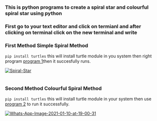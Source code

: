 ### This is python programs to create a spiral star and colourful spiral star using python 

### First go to your text editor and click on termianl and after clicking on terminal click on the new terminal and write 
### First Method Simple Spiral Method
`pip install turtles` this will install turtle module in you system then right program [program 1](https://github.com/Ayush7614/Amazing-Python-Scripts/blob/master/Creating%20a%20spiral%20star%20using%20Python/program1.py)then it succesfully runs.

<a href="https://postimg.cc/TpQ0rnS1" target="_blank"><img src="https://i.postimg.cc/TpQ0rnS1/Spiral-Star.jpg" alt="Spiral-Star"/></a><br/><br/>
  


### Second Method Colourful Spiral Method
`pip install turtles` this will install turtle module in your system then
use [program 2](https://github.com/Ayush7614/Amazing-Python-Scripts/blob/master/Creating%20a%20spiral%20star%20using%20Python/program2.py) to run it successfully.

<a href="https://postimg.cc/rKqg0ff7" target="_blank"><img src="https://i.postimg.cc/rKqg0ff7/Whats-App-Image-2021-01-10-at-19-00-31.jpg" alt="Whats-App-Image-2021-01-10-at-19-00-31"/></a><br/><br/>

